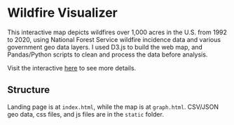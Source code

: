 # Wildfire Visualizer

This interactive map depicts wildfires over 1,000 acres in the U.S. from 1992 to 2020, using National Forest Service wildfire incidence data and various government geo data layers.
I used D3.js to build the web map, and Pandas/Python scripts to clean and process the data before analysis.

Visit the interactive [here](https://trominoes.github.io/wildfire-visualizer/graph.html) to see more details.

## Structure
Landing page is at `index.html`, while the map is at `graph.html`. CSV/JSON geo data, css files, and js files are in the `static` folder.
